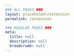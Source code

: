 ```yaml
---
### ALL PAGES ###
layout: placeholder/extension
permalink: /extension

### REGULAR PAGES ###
meta:
  title: null
  description: null
  breadcrumb: null
---
```

